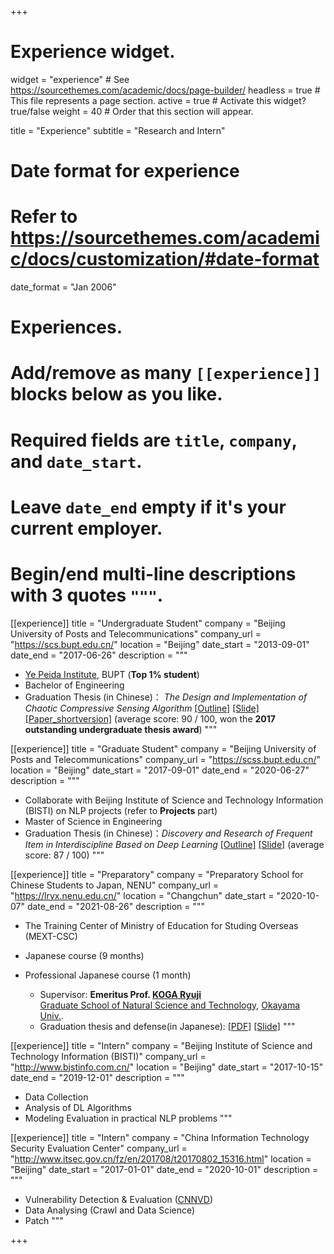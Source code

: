 +++
# Experience widget.
widget = "experience"  # See https://sourcethemes.com/academic/docs/page-builder/
headless = true  # This file represents a page section.
active = true  # Activate this widget? true/false
weight = 40  # Order that this section will appear.

title = "Experience"
subtitle = "Research and Intern"

# Date format for experience
#   Refer to https://sourcethemes.com/academic/docs/customization/#date-format
date_format = "Jan 2006"

# Experiences.
#   Add/remove as many `[[experience]]` blocks below as you like.
#   Required fields are `title`, `company`, and `date_start`.
#   Leave `date_end` empty if it's your current employer.
#   Begin/end multi-line descriptions with 3 quotes `"""`.


[[experience]]
  title = "Undergraduate Student"
  company = "Beijing University of Posts and Telecommunications"
  company_url = "https://scs.bupt.edu.cn/"
  location = "Beijing"
  date_start = "2013-09-01"
  date_end = "2017-06-26"
  description = """
 
  * [Ye Peida Institute](https://baike.baidu.com/item/%E5%8F%B6%E5%9F%B9%E5%A4%A7%E5%AD%A6%E9%99%A2/4492808), BUPT (**Top 1% student**)
  * Bachelor of Engineering
  * Graduation Thesis (in Chinese)：
       _The Design and Implementation of Chaotic Compressive Sensing Algorithm_ [[Outline]](/img/bkbs.jpg) 
[[Slide]](/files/slide/bkbs.pdf) [[Paper_shortversion]](/files/paper/bkbs_short.pdf)
        (average score: 90 / 100, won the **2017 outstanding undergraduate thesis award**)
 """

[[experience]]
  title = "Graduate Student"
  company = "Beijing University of Posts and Telecommunications"
  company_url = "https://scss.bupt.edu.cn/"
  location = "Beijing"
  date_start = "2017-09-01"
  date_end = "2020-06-27"
  description = """

  * Collaborate with Beijing Institute of Science and Technology Information (BISTI) on NLP projects (refer to **Projects** part)
  * Master of Science in Engineering
  * Graduation Thesis (in Chinese)：_Discovery and Research of Frequent Item in Interdiscipline Based on Deep Learning_ [[Outline]](/img/yjsbs.jpg) [[Slide]](/files/slide/yjsbs.pdf)
        (average score: 87 / 100)
"""

[[experience]]
  title = "Preparatory"
  company = "Preparatory School for Chinese Students to Japan, NENU"
  company_url = "https://lryx.nenu.edu.cn/"
  location = "Changchun"
  date_start = "2020-10-07"
  date_end = "2021-08-26"
  description = """

  * The Training Center of Ministry of Education for Studing Overseas (MEXT-CSC)
  * Japanese course (9 months)
  * Professional Japanese course (1 month)

    * Supervisor: **Emeritus Prof. [KOGA Ryuji](https://jglobal.jst.go.jp/detail?JGLOBAL_ID=200901046797800994)** <br>[Graduate School of Natural Science and Technology](https://www.gnst.okayama-u.ac.jp/), [Okayama Univ.](http://www.okayama-u.ac.jp/index.html).
    * Graduation thesis and defense(in Japanese): [[PDF]](/files/paper/thesis_JP.pdf) [[Slide]](/files/slide/thesis_slide_JP.pdf)
"""

[[experience]]
  title = "Intern"
  company = "Beijing Institute of Science and Technology Information (BISTI)"
  company_url = "http://www.bjstinfo.com.cn/"
  location = "Beijing"
  date_start = "2017-10-15"
  date_end = "2019-12-01"
  description = """

  * Data Collection
  * Analysis of DL Algorithms
  * Modeling Evaluation in practical NLP problems
"""

[[experience]] 
  title = "Intern" 
  company = "China Information Technology Security Evaluation Center" 
  company_url = "http://www.itsec.gov.cn/fz/en/201708/t20170802_15316.html" 
  location = "Beijing" 
  date_start = "2017-01-01" 
  date_end = "2020-10-01" 
  description = """

  * Vulnerability Detection & Evaluation ([CNNVD](http://www.cnnvd.org.cn/))
  * Data Analysing (Crawl and Data Science)
  * Patch 
"""


+++
